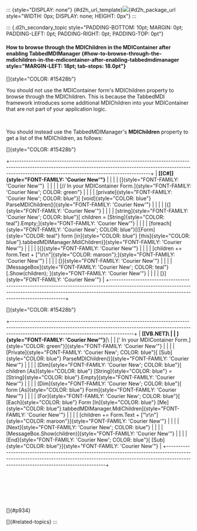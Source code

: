 ::: {style="DISPLAY: none"}
[](ms-xhelp:///?Id=d2h_url_template){#d2h_url_template}![](!package_url!){#d2h_package_url style="WIDTH: 0px; DISPLAY: none; HEIGHT: 0px"}
:::

::: {.d2h_secondary_topic style="PADDING-BOTTOM: 10pt; MARGIN: 0pt; PADDING-LEFT: 0pt; PADDING-RIGHT: 0pt; PADDING-TOP: 0pt"}
#### How to browse through the MDIChildren in the MDIContainer after enabling TabbedMDIManager {#how-to-browse-through-the-mdichildren-in-the-mdicontainer-after-enabling-tabbedmdimanager style="MARGIN-LEFT: 18pt; tab-stops: 18.0pt"}

[]{style="COLOR: #15428b"} 

You should not use the MDIContainer form's MDIChildren property to browse through the MDIChildren. This is because the TabbedMDI framework introduces some additional MDIChildren into your MDIContainer that are not part of your application logic.

 

You should instead use the TabbedMDIManager\'s **MDIChildren** property to get a list of the MDIChildren, as follows:

[]{style="COLOR: #15428b"} 

+-----------------------------------------------------------------------------------------------------------------------------------------------------------------------------------------------------------------------+
| **[\[C#\]]{style="FONT-FAMILY: 'Courier New'"}**                                                                                                                                                                      |
|                                                                                                                                                                                                                       |
| []{style="FONT-FAMILY: 'Courier New'"}                                                                                                                                                                                |
|                                                                                                                                                                                                                       |
| [// In your MDIContainer Form.]{style="FONT-FAMILY: 'Courier New'; COLOR: green"}                                                                                                                                     |
|                                                                                                                                                                                                                       |
| [private]{style="FONT-FAMILY: 'Courier New'; COLOR: blue"}[ [void]{style="COLOR: blue"} ParseMDIChildren()]{style="FONT-FAMILY: 'Courier New'"}                                                                       |
|                                                                                                                                                                                                                       |
| [{]{style="FONT-FAMILY: 'Courier New'"}                                                                                                                                                                               |
|                                                                                                                                                                                                                       |
| [string]{style="FONT-FAMILY: 'Courier New'; COLOR: blue"}[ children = [String]{style="COLOR: teal"}.Empty;]{style="FONT-FAMILY: 'Courier New'"}                                                                       |
|                                                                                                                                                                                                                       |
| [foreach]{style="FONT-FAMILY: 'Courier New'; COLOR: blue"}[([Form]{style="COLOR: teal"} form [in]{style="COLOR: blue"} [this]{style="COLOR: blue"}.tabbedMDIManager.MdiChildren)]{style="FONT-FAMILY: 'Courier New'"} |
|                                                                                                                                                                                                                       |
| [{]{style="FONT-FAMILY: 'Courier New'"}                                                                                                                                                                               |
|                                                                                                                                                                                                                       |
| [children += form.Text + [\"\\r\\n\"]{style="COLOR: maroon"};]{style="FONT-FAMILY: 'Courier New'"}                                                                                                                    |
|                                                                                                                                                                                                                       |
| [}]{style="FONT-FAMILY: 'Courier New'"}                                                                                                                                                                               |
|                                                                                                                                                                                                                       |
| [MessageBox]{style="FONT-FAMILY: 'Courier New'; COLOR: teal"}[.Show(children); ]{style="FONT-FAMILY: 'Courier New'"}                                                                                                  |
|                                                                                                                                                                                                                       |
| [}]{style="FONT-FAMILY: 'Courier New'"}                                                                                                                                                                               |
+-----------------------------------------------------------------------------------------------------------------------------------------------------------------------------------------------------------------------+

[]{style="COLOR: #15428b"} 

+----------------------------------------------------------------------------------------------------------------------------------------------------------------------------------------------------------------+
| **[\[VB.NET\]\                                                                                                                                                                                                 |
| ]{style="FONT-FAMILY: 'Courier New'"}**[\                                                                                                                                                                      |
| [\' In your MDIContainer Form.]{style="COLOR: green"}]{style="FONT-FAMILY: 'Courier New'"}                                                                                                                     |
|                                                                                                                                                                                                                |
| [Private]{style="FONT-FAMILY: 'Courier New'; COLOR: blue"}[ [Sub]{style="COLOR: blue"} ParseMDIChildren()]{style="FONT-FAMILY: 'Courier New'"}                                                                 |
|                                                                                                                                                                                                                |
| [Dim]{style="FONT-FAMILY: 'Courier New'; COLOR: blue"}[ children [As]{style="COLOR: blue"} [String]{style="COLOR: blue"} = [String]{style="COLOR: blue"}.Empty]{style="FONT-FAMILY: 'Courier New'"}            |
|                                                                                                                                                                                                                |
| [Dim]{style="FONT-FAMILY: 'Courier New'; COLOR: blue"}[ form [As]{style="COLOR: blue"} Form]{style="FONT-FAMILY: 'Courier New'"}                                                                               |
|                                                                                                                                                                                                                |
| [For]{style="FONT-FAMILY: 'Courier New'; COLOR: blue"}[ [Each]{style="COLOR: blue"} Form [In]{style="COLOR: blue"} [Me]{style="COLOR: blue"}.tabbedMDIManager.MdiChildren]{style="FONT-FAMILY: 'Courier New'"} |
|                                                                                                                                                                                                                |
| [children += Form.Text + [\"\\r\\n\"]{style="COLOR: maroon"}]{style="FONT-FAMILY: 'Courier New'"}                                                                                                              |
|                                                                                                                                                                                                                |
| [Next]{style="FONT-FAMILY: 'Courier New'; COLOR: blue"}                                                                                                                                                        |
|                                                                                                                                                                                                                |
| [MessageBox.Show(children)]{style="FONT-FAMILY: 'Courier New'"}                                                                                                                                                |
|                                                                                                                                                                                                                |
| [End]{style="FONT-FAMILY: 'Courier New'; COLOR: blue"}[ [Sub]{style="COLOR: blue"}]{style="FONT-FAMILY: 'Courier New'"}                                                                                        |
+----------------------------------------------------------------------------------------------------------------------------------------------------------------------------------------------------------------+

 

 

 

[]{#p934} 

[]{#related-topics}
:::
